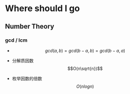 # Where should I go

## Number Theory

### gcd / lcm

- $$gcd(a, b) = gcd(b-a, b) = gcd(b-a, a)$$

- 分解质因数 $$O(n\sqrt{n})$$

- 枚举因数的倍数 $$O(nlogn)$$

